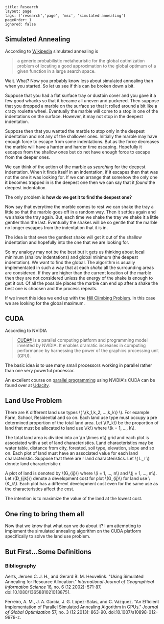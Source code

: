 ```
title: Research
layout: page
tags: ['research','page', 'msc', 'simulated annealing']
pageOrder: 1
ignored: false
```

## Simulated Annealing
According to [Wikipedia](http://en.wikipedia.org/wiki/Simulated_annealing) simulated annealing is

>a generic probabilistic metaheuristic for the global optimization problem of locating a good approximation to the global optimum of a given function in a large search space.

Wait. What? Now you probably know less about simulated annealing than when you started. So let us see if this can be broken down a bit.

Suppose that you had a flat surface tray or dustbin cover and you gave it a few good whacks so that it became all uneven and puckered. Then suppose that you dropped a marble on the surface so that it rolled around a bit like a crazy roulette wheel. Eventually the marble will come to a stop in one of the indentations on the surface. However, it may not stop in the deepest indentation.

Suppose then that you wanted the marble to stop only in the deepest indentation and not any of the shallower ones. Initially the marble may have enough force to escape from some indentations. But as the force decreases the marble will have a harder and harder time escaping. Hopefully it escapes from the shallow ones but do not have enough force to escape from the deeper ones.

We can think of the action of the marble as *searching* for the deepest indentation. When it finds itself in an indentation, if it escapes then that was not the one it was looking for. If we can arrange that somehow the only one it becomes trapped in is the deepest one then we can say that it *found* the deepest indentation.

The only problem is **how do we get it to find the deepest one?**

Now say that everytime the marble comes to rest we can shake the tray a little so that the marble goes off in a random way. Then it settles again and we shake the tray again. But, each time we shake the tray we shake it a little gentler than the last. Eventually the shakes will be so gentle that the marble no longer escapes from the indentation that it is in.

The idea is that even the gentlest shake will get it out of the shallow indentation and hopefully into the one that we are looking for. 

So my analogy may not be the best but it gets us thinking about local minimum (shallow indentations) and global minimum (the deepest indentation). We want to find the global. The algorithm is usually implementated in such a way that at each *shake* all the surrounding areas are considered. If they are higher than the current location of the marble then they are not considered unless the energy of the shake is enough to get it out. Of all the possible places the marble can end up after a shake the best one is choosen and the process repeats.

If we invert this idea we end up with the [Hill Climbing Problem](http://en.wikipedia.org/wiki/Hill_climbing). In this case we are looking for the global maximum.

## CUDA
According to NVIDIA

>[CUDA®](http://www.nvidia.com/object/cuda_home_new.html#sthash.A6GYDjnl.dpuf) is a parallel computing platform and programming model invented by NVIDIA. It enables dramatic increases in computing performance by harnessing the power of the graphics processing unit (GPU).

The basic idea is to use many small processors working in parallel rather than one very powerful processor.

An excellent course on [parallel programming](https://www.udacity.com/course/cs344) using NVIDIA's CUDA can be found over at [Udacity](http://www.udacity.com).


## Land Use Problem
There are K different land use types \\( \\{k_1,k_2, ...,k_k\\} \\). For example Farm, School, Residential and so on.
Each land use type must occupy a pre determined proportion of the total land area. Let \\(P_k\\) be the proportion of land that must be allocated to land use \\(k\\) where \\(k = 1, …, k\\).

The total land area is divided into an \\(n \times m\\) grid and each plot is associated with a set of land characteristics. Land characteristics may be water table, distance from city, forested, soil type, elevation, slope and so on. Each plot of land must have an associated value for each land characteristic. Suppose that there are r land characteristics. Let \\( L_r \\) denote land characteristic r.

A plot of land is denoted by \\(G\_{ij}\\) where \\(i = 1, …, n\\) and \\(j = 1, …, m\\). Let \\(D\_{ijk}\\) denote a development cost for plot \\(G_{ij}\\) for land use \\(K_k\\). Each plot has a different development cost even for the same use as the characteristics affect the cost.

The intention is to maximize the value of the land at the lowest cost.


## One ring to bring them all
Now that we know that what can we do about it? I am attempting to implement the simulated annealing algorithm on the CUDA platform specifically to solve the land use problem. 

## But First...Some Definitions


### Bibliography

Aerts, Jeroen C. J. H., and Gerard B. M. Heuvelink. "Using Simulated Annealing for Resource Allocation." *International Journal of Geographical Information Science* 16, no. 6 (12 2002): 571-87. doi:10.1080/13658810210138751.

Ferreiro, A. M., J. A. García, J. G. López-Salas, and C. Vázquez. "An Efficient Implementation of Parallel Simulated Annealing Algorithm in GPUs." *Journal of Global Optimization* 57, no. 3 (12 2013): 863-90. doi:10.1007/s10898-012-9979-z.

